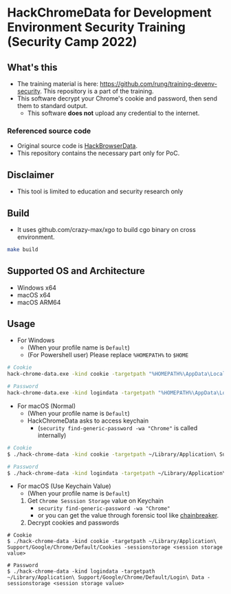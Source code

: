 # HackChromeData for Development Environment Security Training (Security Camp 2022)
## What's this
- The training material is here: https://github.com/rung/training-devenv-security. This repository is a part of the training.
- This software decrypt your Chrome's cookie and password, then send them to standard output.
  - This software **does not** upload any credential to the internet.

### Referenced source code
- Original source code is [HackBrowserData](https://github.com/moonD4rk/HackBrowserData).
- This repository contains the necessary part only for PoC.

## Disclaimer
- This tool is limited to education and security research only

## Build
- It uses github.com/crazy-max/xgo to build cgo binary on cross environment.
```bash
make build
```

## Supported OS and Architecture
- Windows x64
- macOS x64
- macOS ARM64

## Usage
- For Windows
  - (When your profile name is `Default`)
  - (For Powershell user) Please replace `%HOMEPATH%` to `$HOME`
```bash
# Cookie
hack-chrome-data.exe -kind cookie -targetpath "%HOMEPATH%\AppData\Local\Google\Chrome\User Data\Default\Network\Cookies" -localstate "%HOMEPATH%\AppData\Local\Google\Chrome\User Data\Local State"

# Password
hack-chrome-data.exe -kind logindata -targetpath "%HOMEPATH%\AppData\Local\Google\Chrome\User Data\Default\Login Data" -localstate "%HOMEPATH%\AppData\Local\Google\Chrome\User Data\Local State"
```

- For macOS (Normal)
  - (When your profile name is `Default`)
  - HackChromeData asks to access keychain
    - (`security find-generic-password -wa "Chrome"` is called internally)
````bash
# Cookie
$ ./hack-chrome-data -kind cookie -targetpath ~/Library/Application\ Support/Google/Chrome/Default/Cookies

# Password
$ ./hack-chrome-data -kind logindata -targetpath ~/Library/Application\ Support/Google/Chrome/Default/Login\ Data

````

- For macOS (Use Keychain Value)
  - (When your profile name is `Default`)
  1. Get `Chrome Sesssion Storage` value on Keychain
      - `security find-generic-password -wa "Chrome"`
      - or you can get the value through forensic tool like [chainbreaker](https://github.com/n0fate/chainbreaker).
  2. Decrypt cookies and passwords 
```
# Cookie
$ ./hack-chrome-data -kind cookie -targetpath ~/Library/Application\ Support/Google/Chrome/Default/Cookies -sessionstorage <session storage value>

# Password
$ ./hack-chrome-data -kind logindata -targetpath ~/Library/Application\ Support/Google/Chrome/Default/Login\ Data -sessionstorage <session storage value>
```

